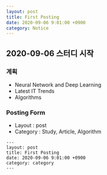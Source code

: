 ```yaml
---
layout: post
title: First Posting
date: 2020-09-06 9:01:00 +0900
category: Notice
---
```


## 2020-09-06 스터디 시작

### 계획
- Neural Network and Deep Learning
- Latest IT Trends
- Algorithms

### Posting Form
- Layout : post  
- Category : Study, Article, Algorithm
```
---
layout: post
title: First Posting
date: 2020-09-06 9:01:00 +0900
category: category
---
```

